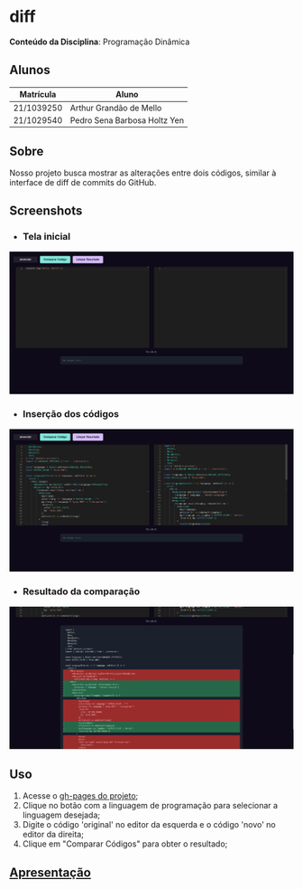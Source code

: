 # diff

**Conteúdo da Disciplina**: Programação Dinâmica<br>

## Alunos
| Matrícula  | Aluno                        |
| ---------- | ---------------------------- |
| 21/1039250 | Arthur Grandão de Mello      |
| 21/1029540 | Pedro Sena Barbosa Holtz Yen |

## Sobre 
Nosso projeto busca mostrar as alterações entre dois códigos, similar à interface de diff de commits do GitHub.

## Screenshots
* ### Tela inicial
<img src="./assets/print1.png" ></img>

* ### Inserção dos códigos
<img src="./assets/print2.png" ></img>

* ### Resultado da comparação
<img src="./assets/print3.png" ></img>

## Uso 
1. Acesse o [gh-pages do projeto](https://projeto-de-algoritmos-2024.github.io/PD_diff/);
2. Clique no botão com a linguagem de programação para selecionar a linguagem desejada;
3. Digite o código 'original' no editor da esquerda e o código 'novo' no editor da direita;
4. Clique em "Comparar Códigos" para obter o resultado;

## [Apresentação](https://youtu.be/YzISMdr7R4M)



